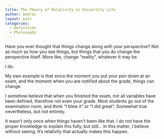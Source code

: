 ```yaml
---
title: The Theory of Relativity in University Life
author: Andrei
layout: post
categories:
  - Definition
  - Phylosophy
---
```

Have you ever thought that things change along with your perspective? Not as much as how you see things, but things that you do change the perspective itself. More like, change &ldquo;reality&rdquo;, whatever it may be.

I do.

My own example is that since the moment you put your pen down at an exam, and the moment when you are notified about the grade, things can change.

I somehow believe that when you finished the exam, not all variables have been defined, therefore not even your grade. Most students go out of the examination room, and think &ldquo;I blew it&rdquo; or &ldquo;I did great&rdquo;. Somewhat true nevertheless, but not entirely.

It wasn&rsquo;t only once when things haven&rsquo;t been like that. I do not have the proper knowledge to explain this fully, but still&hellip; In this matter, I believe without seeing. It&rsquo;s relativity that actually makes this happen.
